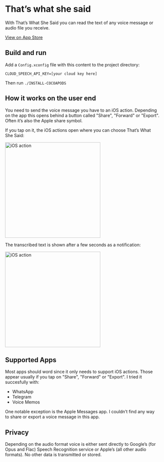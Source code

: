 # That’s what she said

With That’s What She Said you can read the text of any voice message or audio file you receive.

[View on App Store](https://itunes.apple.com/us/app/thats-what-she-said/id1239469302?ls=1&mt=8)

## Build and run

Add a `Config.xconfig` file with this content to the project directory:

```
CLOUD_SPEECH_API_KEY=[your cloud key here]
```

Then run `./INSTALL-COCOAPODS`

## How it works on the user end

You need to send the voice message you have to an iOS action. Depending on the app this opens behind a button called "Share", "Forward" or "Export". Often it’s also the Apple share symbol.

If you tap on it, the iOS actions open where you can choose That’s What She Said:

<img src="https://jakobstoeck.de/assets/ios-action.png" width="311" alt="iOS action">

The transcribed text is shown after a few seconds as a notification:

<img src="https://jakobstoeck.de/assets/ios-twss-text.png" width="311" alt="iOS action">

## Supported Apps

Most apps should word since it only needs to support iOS actions. Those appear usually if you tap on "Share", "Forward" or "Export". I tried it succesfully with:

- WhatsApp
- Telegram
- Voice Memos

One notable exception is the Apple Messages app. I couldn’t find any way to share or export a voice message in this app.

## Privacy

Depending on the audio format voice is either sent directly to Google’s (for Opus and Flac) Speech Recognition service or Apple’s (all other audio formats). No other data is transmitted or stored.
